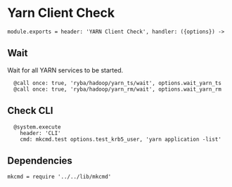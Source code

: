 
# Yarn Client Check

    module.exports = header: 'YARN Client Check', handler: ({options}) ->

## Wait

Wait for all YARN services to be started.

      @call once: true, 'ryba/hadoop/yarn_ts/wait', options.wait_yarn_ts
      @call once: true, 'ryba/hadoop/yarn_rm/wait', options.wait_yarn_rm

## Check CLI

      @system.execute
        header: 'CLI'
        cmd: mkcmd.test options.test_krb5_user, 'yarn application -list'

## Dependencies

    mkcmd = require '../../lib/mkcmd'
